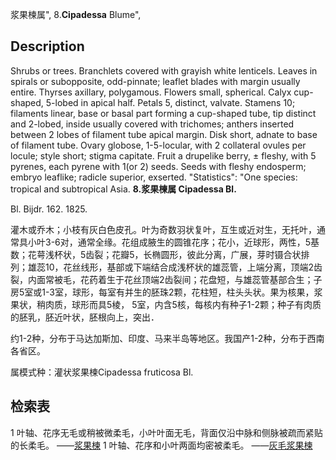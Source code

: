 浆果楝属",
8.**Cipadessa** Blume",

## Description
Shrubs or trees. Branchlets covered with grayish white lenticels. Leaves in spirals or subopposite, odd-pinnate; leaflet blades with margin usually entire. Thyrses axillary, polygamous. Flowers small, spherical. Calyx cup-shaped, 5-lobed in apical half. Petals 5, distinct, valvate. Stamens 10; filaments linear, base or basal part forming a cup-shaped tube, tip distinct and 2-lobed, inside usually covered with trichomes; anthers inserted between 2 lobes of filament tube apical margin. Disk short, adnate to base of filament tube. Ovary globose, 1-5-locular, with 2 collateral ovules per locule; style short; stigma capitate. Fruit a drupelike berry, ± fleshy, with 5 pyrenes, each pyrene with 1(or 2) seeds. Seeds with fleshy endosperm; embryo leaflike; radicle superior, exserted.
  "Statistics": "One species: tropical and subtropical Asia.
**8.浆果楝属 Cipadessa Bl.**

Bl. Bijdr. 162. 1825.

灌木或乔木；小枝有灰白色皮孔。叶为奇数羽状复叶，互生或近对生，无托叶，通常具小叶3-6对，通常全缘。花组成腋生的圆锥花序；花小，近球形，两性，5基数；花萼浅杯状，5齿裂；花瓣5，长椭圆形，彼此分离，广展，芽时镊合状排列；雄蕊10，花丝线形，基部或下端结合成浅杯状的雄蕊管，上端分离，顶端2齿裂，内面常被毛，花药着生于花丝顶端2齿裂间；花盘短，与雄蕊管基部合生；子房5室或1-3室，球形，每室有并生的胚珠2颗，花柱短，柱头头状。果为核果，浆果状，稍肉质，球形而具5棱， 5室，内含5核，每核内有种子1-2颗；种子有肉质的胚乳，胚近叶状，胚根向上，突出．

约1-2种，分布于马达加斯加、印度、马来半岛等地区。我国产1-2种，分布于西南各省区。

属模式种：灌状浆果楝Cipadessa fruticosa Bl.

## 检索表

1 叶轴、花序无毛或稍被微柔毛，小叶叶面无毛，背面仅沿中脉和侧脉被疏而紧贴的长柔毛。 ——[浆果楝](Cipadessa%20baccifera.md)
1 叶轴、花序和小叶两面均密被柔毛。 ——[灰毛浆果楝](Cipadessa%20cinerascens.md)
